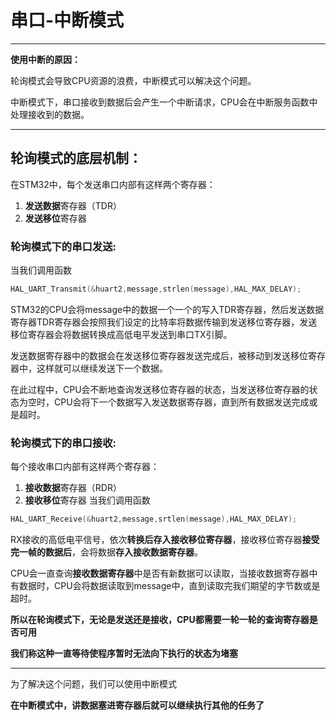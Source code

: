 # 串口-中断模式
***
**使用中断的原因：**

轮询模式会导致CPU资源的浪费，中断模式可以解决这个问题。

中断模式下，串口接收到数据后会产生一个中断请求，CPU会在中断服务函数中处理接收到的数据。
***
## 轮询模式的底层机制：
在STM32中，每个发送串口内部有这样两个寄存器：
1. **发送数据**寄存器（TDR）
2. **发送移位**寄存器
### 轮询模式下的串口发送:
当我们调用函数
~~~C
HAL_UART_Transmit(&huart2,message,strlen(message),HAL_MAX_DELAY);
~~~
STM32的CPU会将message中的数据一个一个的写入TDR寄存器，然后发送数据寄存器TDR寄存器会按照我们设定的比特率将数据传输到发送移位寄存器，发送移位寄存器会将数据转换成高低电平发送到串口TX引脚。

发送数据寄存器中的数据会在发送移位寄存器发送完成后，被移动到发送移位寄存器中，这样就可以继续发送下一个数据。

在此过程中，CPU会不断地查询发送移位寄存器的状态，当发送移位寄存器的状态为空时，CPU会将下一个数据写入发送数据寄存器，直到所有数据发送完成或是超时。

### 轮询模式下的串口接收:
每个接收串口内部有这样两个寄存器：
1. **接收数据**寄存器（RDR）
2. **接收移位**寄存器
当我们调用函数
~~~C
HAL_UART_Receive(&huart2,message,srtlen(message),HAL_MAX_DELAY);
~~~
RX接收的高低电平信号，依次**转换后存入接收移位寄存器**，接收移位寄存器**接受完一帧的数据后**，会将数据**存入接收数据寄存器**。

CPU会一直查询**接收数据寄存器**中是否有新数据可以读取，当接收数据寄存器中有数据时，CPU会将数据读取到message中，直到读取完我们期望的字节数或是超时。

**所以在轮询模式下，无论是发送还是接收，CPU都需要一轮一轮的查询寄存器是否可用**

**我们称这种一直等待使程序暂时无法向下执行的状态为堵塞**
***
为了解决这个问题，我们可以使用中断模式

**在中断模式中，讲数据塞进寄存器后就可以继续执行其他的任务了**
















